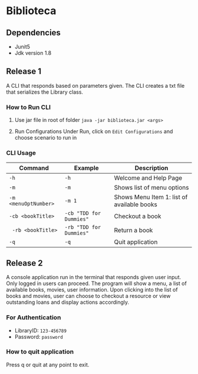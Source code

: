 # Biblioteca

## Dependencies
- Junit5
- Jdk version 1.8

## Release 1
A CLI that responds based on parameters given. The CLI creates a txt file that serializes the Library class.

### How to Run CLI
1. Use jar file in root of folder
`java -jar biblioteca.jar <args>`

2. Run Configurations
Under Run, click on `Edit Configurations` and choose scenario to run in


### CLI Usage
| Command | Example | Description |
|---|---|---|
| `-h` | `-h` | Welcome and Help Page |
|  `-m` | `-m` | Shows list of menu options |
|  `-m <menuOptNumber>` | `-m 1` | Shows Menu Item 1: list of available books |
| `-cb <bookTitle>` | `-cb "TDD for Dummies"` | Checkout a book |
| ` -rb <bookTitle>` | `-rb "TDD for Dummies"` | Return a book |
| `-q` | `-q` | Quit application |


## Release 2
A console application run in the terminal that responds given user input. Only logged in users can proceed. The program will show a menu, a list of available books, movies, user information. Upon clicking into the list of books and movies, user can choose to checkout a resource or view outstanding loans and display actions accordingly. 
 
 ### For Authentication
- LibraryID: `123-456789`
- Password: `password`


### How to quit application
Press q or quit at any point to exit.
